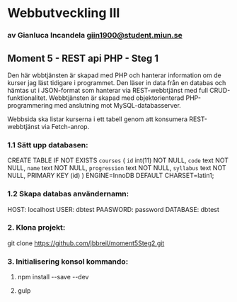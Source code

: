 # Webbutveckling III

### av Gianluca Incandela giin1900@student.miun.se

## Moment 5 - REST api PHP - Steg 1

Den här wbbtjänsten är skapad med PHP och hanterar information om de kurser jag läst tidigare i programmet.
Den läser in data från en databas och hämtas ut i JSON-format som hanterar via REST-webbtjänst med full CRUD-funktionalitet. 
Webbtjänsten är skapad med objektorienterad PHP-programmering med anslutning mot MySQL-databasserver.

Webbsida ska listar kurserna i ett tabell genom att konsumera REST-webbtjänst via Fetch-anrop.


### 1.1 Sätt upp databasen:
   CREATE TABLE IF NOT EXISTS `courses` (
   `id` int(11) NOT NULL,
   `code` text NOT NULL,
   `name` text NOT NULL,
   `progression` text NOT NULL,
   `syllabus` text NOT NULL,
   PRIMARY KEY (id)
   ) ENGINE=InnoDB DEFAULT CHARSET=latin1;

### 1.2 Skapa databas användernamn:
   HOST: localhost
   USER: dbtest
   PAASWORD: password
   DATABASE: dbtest

### 2. Klona projekt:

git clone https://github.com/jbbreil/moment5Steg2.git

### 3. Initialisering konsol kommando:

1. npm install --save --dev

2. gulp
